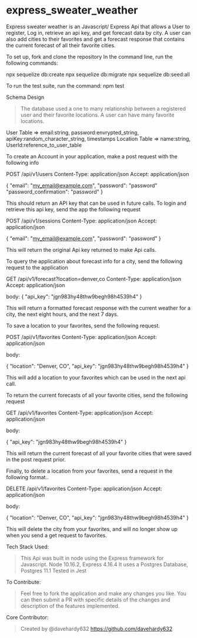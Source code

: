 # express_sweater_weather

Express sweater weather is an Javascript/ Express Api that allows a User to register, Log in, retrieve an api key, and get forecast data by city. A user can also add cities to their favorites and get a forecast response that contains the current forecast of all their favorite cities.

To set up, fork and clone the repository
In the command line, run the following commands:

  npx sequelize db:create
  npx sequelize db:migrate 
  npx sequelize db:seed:all

To run the test suite, run the command: npm test

Schema Design

> The database used a one to many relationship between a registered user and their favorite locations. A user can have many favorite locations.

User Table => email:string, password:envrypted_string, apiKey:random_character_string, timestamps
Location Table => name:string, UserId:reference_to_user_table


To create an Account in your application, make a post request with the following info

POST /api/v1/users
Content-Type: application/json
Accept: application/json

{
  "email": "my_email@example.com",
  "password": "password"
  "password_confirmation": "password"
}

This should return an API key that can be used in future calls.
To login and retrieve this api key, send the app the following request

POST /api/v1/sessions
Content-Type: application/json
Accept: application/json

{
  "email": "my_email@example.com",
  "password": "password"
}

This will return the original Api key returned to make Api calls.

To query the application about forecast info for a city, send the following request to the application

GET /api/v1/forecast?location=denver,co
Content-Type: application/json
Accept: application/json

body:
{
  "api_key": "jgn983hy48thw9begh98h4539h4"
}

This will return a formatted forecast response with the current weather for a city, the next eight hours, and the next 7 days.

To save a location to your favorites, send the following request.

POST /api/v1/favorites
Content-Type: application/json
Accept: application/json

body:

{
  "location": "Denver, CO",
  "api_key": "jgn983hy48thw9begh98h4539h4"
}

This will add a location to your favorites which can be used in the next api call.

To return the current forecasts of all your favorite cities, send the following request

GET /api/v1/favorites
Content-Type: application/json
Accept: application/json

body:

{
  "api_key": "jgn983hy48thw9begh98h4539h4"
}

This will return the current forecast of all your favorite cities that were saved in the post request prior.

Finally, to delete a location from your favorites, send a request in the following format..

DELETE /api/v1/favorites
Content-Type: application/json
Accept: application/json

body:

{
  "location": "Denver, CO",
  "api_key": "jgn983hy48thw9begh98h4539h4"
}

This will delete the city from your favorites, and will no longer show up when you send a get request to favorites.


Tech Stack Used:

> This Api was built in node using the Express framework for Javascript. Node 10.16.2, Express 4.16.4
> It uses a Postgres Database, Postgres 11.1
> Tested in Jest

To Contribute:

> Feel free to fork the application and make any changes you like. You can then submit a PR with specific details of the changes and description of the features implemented.

Core Contributor:

> Created by @davehardy632 https://github.com/davehardy632


